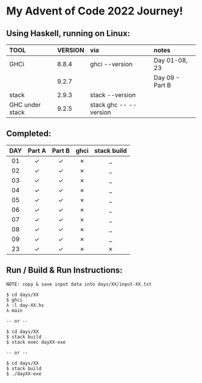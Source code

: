 # My Advent of Code 2022 Journey!

## Using Haskell, running on Linux:

| TOOL            | VERSION | via                    | notes            |
| :---            | :------ | :--                    | :----            |
| GHCi            | 8.8.4   | ghci --version         | Day 01-08, 23    |
|                 | 9.2.7   |                        | Day 09 - Part B  |
| stack           | 2.9.3   | stack --version        |                  |
| GHC under stack | 9.2.5   | stack ghc -- --version |                  |

## Completed: 

| DAY   | Part A  | Part B  | ghci    | stack build |
| :---: | :---:   | :---:   | :--:    | :---:       |
| 01    | &check; | &check; | &cross; | _           |
| 02    | &check; | &check; | &cross; | _           |
| 03    | &check; | &check; | &cross; | _           |
| 04    | &check; | &check; | &cross; | _           |
| 05    | &check; | &check; | &cross; | _           |
| 06    | &check; | &check; | &cross; | _           |
| 07    | &check; | &check; | &cross; | _           |
| 08    | &check; | &check; | &cross; | _           |
| 09    | &check; | &check; | &cross; | _           |
| 23    | &check; | &check; | &cross; | &cross;     |

## Run / Build & Run Instructions:

```text
NOTE: copy & save input data into days/XX/input-XX.txt

$ cd days/XX
$ ghci
λ :l day-XX.hs
λ main

-- or --

$ cd days/XX
$ stack build
$ stack exec dayXX-exe

-- or --

$ cd days/XX
$ stack build
$ ./dayXX-exe
```
